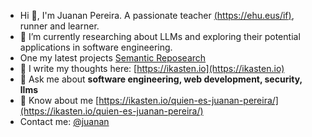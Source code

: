 
- Hi 👋, I'm Juanan Pereira. A passionate teacher [(https://ehu.eus/if)](https://www.ehu.eus/es/web/informatika-fakultatea), runner and learner.
- 🔭 I’m currently researching about LLMs and exploring their potential applications in software engineering.
- One my latest projects [Semantic Reposearch](https://reposearch.coddii.org)
- 📝 I write my thoughts here: [https://ikasten.io](https://ikasten.io)
- 💬 Ask me about **software engineering, web development, security, llms**
- 📄 Know about me [https://ikasten.io/quien-es-juanan-pereira/](https://ikasten.io/quien-es-juanan-pereira/)
- Contact me: [@juanan](https://twitter.com/juanan)

